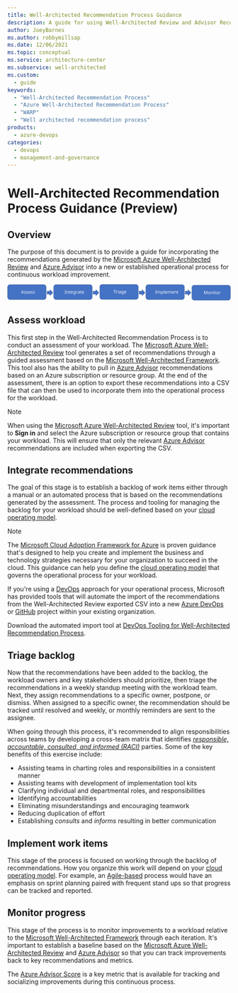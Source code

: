 ```yaml
---
title: Well-Architected Recommendation Process Guidance
description: A guide for using Well-Architected Review and Advisor Recommendations for continuous workload improvement.
author: JoeyBarnes
ms.author: robbymillsap
ms.date: 12/06/2021
ms.topic: conceptual
ms.service: architecture-center
ms.subservice: well-architected
ms.custom:
  - guide
keywords:
  - "Well-Architected Recommendation Process"
  - "Azure Well-Architected Recommendation Process"
  - "WARP"
  - "Well architected recommendation process"
products:
  - azure-devops
categories:
  - devops
  - management-and-governance
---
```


# Well-Architected Recommendation Process Guidance (Preview)

## Overview

The purpose of this document is to provide a guide for incorporating the recommendations generated by the [Microsoft Azure Well-Architected Review](/assessments/?mode=pre-assessment&id=azure-architecture-review) and [Azure Advisor](/azure/advisor) into a new or established operational process for continuous workload improvement.

![WARP Guidance Overview](_images/warp-guidance-overview.svg)

## Assess workload

This first step in the Well-Architected Recommendation Process is to conduct an assessment of your workload. The [Microsoft Azure Well-Architected Review](/assessments/?mode=pre-assessment&id=azure-architecture-review) tool generates a set of recommendations through a guided assessment based on the [Microsoft Well-Architected Framework](/azure/architecture/framework/). This tool also has the ability to pull in [Azure Advisor](/azure/advisor) recommendations based on an Azure subscription or resource group. At the end of the assessment, there is an option to export these recommendations into a CSV file that can then be used to incorporate them into the operational process for the workload.

> [!NOTE]
> When using the [Microsoft Azure Well-Architected Review](/assessments/?mode=pre-assessment&id=azure-architecture-review) tool, it's important to **Sign in** and select the Azure subscription or resource group that contains your workload. This will ensure that only the relevant [Azure Advisor](/azure/advisor) recommendations are included when exporting the CSV.

## Integrate recommendations

The goal of this stage is to establish a backlog of work items either through a manual or an automated process that is based on the recommendations generated by the assessment. The process and tooling for managing the backlog for your workload should be well-defined based on your [cloud operating model](/azure/cloud-adoption-well-architected/operating-model/).

> [!NOTE]
> The [Microsoft Cloud Adoption Framework for Azure](/azure/cloud-adoption-well-architected/overview) is proven guidance that's designed to help you create and implement the business and technology strategies necessary for your organization to succeed in the cloud. This guidance can help you define the [cloud operating model](/azure/cloud-adoption-well-architected/operating-model/) that governs the operational process for your workload.

If you're using a [DevOps](/azure/cloud-adoption-well-architected/ready/enterprise-scale/platform-automation-and-devops#planning-for-a-devops-approach) approach for your operational process, Microsoft has provided tools that will automate the import of the recommendations from the Well-Architected Review exported CSV into a new [Azure DevOps](/azure/devops) or [GitHub](https://azure.microsoft.com/products/github/#overview) project within your existing organization.

Download the automated import tool at [DevOps Tooling for Well-Architected Recommendation Process](https://github.com/Azure/WellArchitected-Tools/tree/main/WARP/devops#readme).

## Triage backlog

Now that the recommendations have been added to the backlog, the workload owners and key stakeholders should prioritize, then triage the recommendations in a weekly standup meeting with the workload team. Next, they assign recommendations to a specific owner, postpone, or dismiss. When assigned to a specific owner, the recommendation should be tracked until resolved and weekly, or monthly reminders are sent to the assignee.

When going through this process, it's recommended to align responsibilities across teams by developing a cross-team matrix that identifies [_responsible, accountable, consulted, and informed (RACI)_](/azure/cloud-adoption-well-architected/organize/raci-alignment) parties. Some of the key benefits of this exercise include:

- Assisting teams in charting roles and responsibilities in a consistent manner
- Assisting teams with development of implementation tool kits
- Clarifying individual and departmental roles, and responsibilities
- Identifying accountabilities
- Eliminating misunderstandings and encouraging teamwork
- Reducing duplication of effort
- Establishing *consults* and *informs* resulting in better communication

## Implement work items

This stage of the process is focused on working through the backlog of recommendations. How you organize this work will depend on your [cloud operating model](/azure/cloud-adoption-well-architected/operating-model). For example, an [Agile-based](/azure/devops/boards/get-started/plan-track-work?view=azure-devops&tabs=agile-process&preserve-view=true) process would have an emphasis on sprint planning paired with frequent stand ups so that progress can be tracked and reported.

## Monitor progress

This stage of the process is to monitor improvements to a workload relative to the [Microsoft Well-Architected Framework](/azure/architecture/framework) through each iteration. It's important to establish a baseline based on the [Microsoft Azure Well-Architected Review](/assessments/?mode=pre-assessment&id=azure-architecture-review) and [Azure Advisor](/azure/advisor) so that you can track improvements back to key recommendations and metrics.

The [Azure Advisor Score](/azure/advisor/azure-advisor-score) is a key metric that is available for tracking and socializing improvements during this continuous process.
